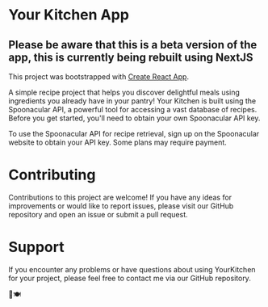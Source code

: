 # Your Kitchen App

## Please be aware that this is a beta version of the app, this is currently being rebuilt using NextJS 

This project was bootstrapped with [Create React App](https://github.com/facebook/create-react-app).

A simple recipe project that helps you discover delightful meals using ingredients you already have in your pantry! Your Kitchen is built using the Spoonacular API, a powerful tool for accessing a vast database of recipes. Before you get started, you'll need to obtain your own Spoonacular API key.

To use the Spoonacular API for recipe retrieval, sign up on the Spoonacular website to obtain your API key. Some plans may require payment.

# Contributing
Contributions to this project are welcome! If you have any ideas for improvements or would like to report issues, please visit our GitHub repository and open an issue or submit a pull request.

# Support
If you encounter any problems or have questions about using YourKitchen for your project, please feel free to contact me via our GitHub repository.

🍳🍽️
